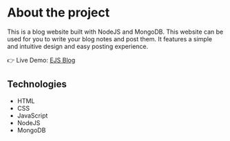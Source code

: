 # About the project
This is a blog website built with NodeJS and MongoDB. This website can be used for you to write your blog notes and post them. It features a simple and intuitive design and easy posting experience.

👉 Live Demo: <a href='https://cute-boa-gloves.cyclic.app/'> EJS Blog</a>

## Technologies

- HTML
- CSS
- JavaScript
- NodeJS
- MongoDB
